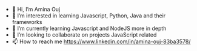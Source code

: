 - 👋 Hi, I’m Amina Ouj
- 👀 I’m interested in learning Javascript, Python, Java and their frameworks
- 🌱 I’m currently learning Javascript and NodeJS more in depth
- 💞️ I’m looking to collaborate on projects JavaScript related 
- 📫 How to reach me https://www.linkedin.com/in/amina-ouj-83ba3578/

<!---
aminaIsTrue/aminaIsTrue is a ✨ special ✨ repository because its `README.md` (this file) appears on your GitHub profile.
You can click the Preview link to take a look at your changes.
--->
